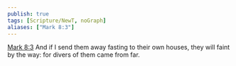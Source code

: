```yaml
---
publish: true
tags: [Scripture/NewT, noGraph]
aliases: ["Mark 8:3"]
---
```

[Mark 8:3](https://churchofjesuschrist.org/study/scriptures/nt/mark/8?lang=eng&id=p3#p3) And if I send them away fasting to their own houses, they will faint by the way: for divers of them came from far.
